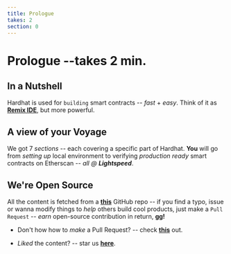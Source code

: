 ```yaml
---
title: Prologue
takes: 2
section: 0
---
```


# Prologue --takes 2 min.

## In a Nutshell

Hardhat is used for `building` smart contracts -- _fast_ + _easy_. Think of it as **[Remix IDE](https://remix.ethereum.org/)**,
but more powerful.

## A view of your Voyage

We got 7 _sections_ -- each covering a specific part of Hardhat. **You** will go from _setting up_ local environment
to verifying _production ready_ smart contracts on Etherscan -- _all @_ **_Lightspeed_**.

## We're Open Source

All the content is fetched from a **[this](https://github.com/shipends/ships/tree/main/hardhat)** GitHub repo --
if you find a typo, issue or wanna modify things to _help_ others build cool products, just make a `Pull Request` --
_earn_ open-source contribution in return, **gg!**

-   Don't how how to _make_ a Pull Request? -- check **[this](https://docs.github.com/en/desktop/contributing-and-collaborating-using-github-desktop/working-with-your-remote-repository-on-github-or-github-enterprise/creating-an-issue-or-pull-request)** out.

-   _Liked_ the content? -- star us **[here](https://github.com/shipends/ships)**.
